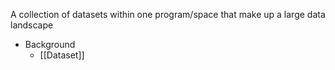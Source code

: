 A collection of datasets within one program/space that make up a large data landscape

- Background
	- [[Dataset]]